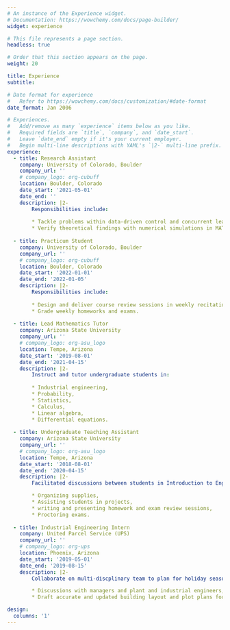 ```yaml
---
# An instance of the Experience widget.
# Documentation: https://wowchemy.com/docs/page-builder/
widget: experience

# This file represents a page section.
headless: true

# Order that this section appears on the page.
weight: 20

title: Experience
subtitle:

# Date format for experience
#   Refer to https://wowchemy.com/docs/customization/#date-format
date_format: Jan 2006

# Experiences.
#   Add/remove as many `experience` items below as you like.
#   Required fields are `title`, `company`, and `date_start`.
#   Leave `date_end` empty if it's your current employer.
#   Begin multi-line descriptions with YAML's `|2-` multi-line prefix.
experience:
  - title: Research Assistant
    company: University of Colorado, Boulder
    company_url: ''
    # company_logo: org-cubuff
    location: Boulder, Colorado
    date_start: '2021-05-01'
    date_end: ''
    description: |2-
        Responsibilities include:
        
        * Tackle problems within data-driven control and concurrent learning via theoretical and algorithmic development,
        * Verify theoretical findings with numerical simulations in MATLAB or Python.
        
  - title: Practicum Student
    company: University of Colorado, Boulder
    company_url: ''
    # company_logo: org-cubuff
    location: Boulder, Colorado
    date_start: '2022-01-01'
    date_end: '2022-01-05'
    description: |2-
        Responsibilities include:
        
        * Design and deliver course review sessions in weekly recitation meetings with students,  
        * Grade weekly homeworks and exams.
    
  - title: Lead Mathematics Tutor
    company: Arizona State University
    company_url: ''
    # company_logo: org-asu_logo
    location: Tempe, Arizona
    date_start: '2019-08-01'
    date_end: '2021-04-15'
    description: |2-
        Instruct and tutor undergraduate students in:
        
        * Industrial engineering,
        * Probability,
        * Statistics,
        * Calculus,
        * Linear algebra,
        * Differential equations.
        
  - title: Undergraduate Teaching Assistant
    company: Arizona State University
    company_url: ''
    # company_logo: org-asu_logo
    location: Tempe, Arizona
    date_start: '2018-08-01'
    date_end: '2020-04-15'
    description: |2-
        Facilitated discussions between students in Introduction to Engineering course and Probability and Statistics for Engineers. Responsible for:

        * Organizing supplies,
        * Assisting students in projects,
        * writing and presenting homework and exam review sessions,
        * Proctoring exams.
        
  - title: Industrial Engineering Intern
    company: United Parcel Service (UPS)
    company_url: ''
    # company_logo: org-ups 
    location: Phoenix, Arizona
    date_start: '2019-05-01'
    date_end: '2019-08-15'
    description: |2-
        Collaborate on multi-discplinary team to plan for holiday season with responsibilies of:

        * Discussions with managers and plant and industrial engineers, 
        * Draft accurate and updated building layout and plot plans for 90 facilities.

design:
  columns: '1'
---
```

